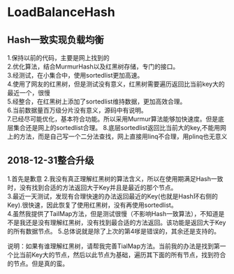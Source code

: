 # LoadBalanceHash
Hash一致实现负载均衡
---------------------------------------------------------------------
1.保持以前的代码，主要是网上找到的  
2.优化算法，结合MurmurHash以及红黑树存储，专门的接口。  
3.经测试，在小集合中，使用sortedlist更加高速。  
4.使用了网友的红黑树，但是测试没有意义，红黑树需要遍历返回比当前key大的最近一个，很慢  
5.经整合，在红黑树上添加了sortedlist维持数据，更加高效合理。  
6.当前数据量百万级分片没有意义，源码中有说明。  
7.已经尽可能优化，基本符合功能。所以采用Murmur算法能够加快速度。但是底层集合还是网上的sortedlist合理。
8.底层sortedlist返回比当前大的key,不能用网上的方法，而是自己写一个二分法查找，网上直接用linq不合理，用plinq也无意义

 2018-12-31整合升级
 --------------------------------------
1.首先是歉意
2.我没有真正理解红黑树的算法含义，所以在使用期满足Hash一致时，没有找到合适的方法返回大于Key并且是最近的那个节点。  
3.最近一天测试，发现有合理快速的办法返回最近的Key(也就是Hash环右侧的Key).很快速，因此恢复了使用红黑树，没有再使用sortedlist。  
4.虽然我提供了TailMap方法，但是测试很慢（不影响Hash一致算法），不知道是不是我还是没有理解红黑树，没有找到最合适的方法返回。该功能是返回大于Key的所有数据节点。
5.总体说就是除了上次的第4嗲是错误的，其余还是支持的。

说明：如果有谁理解红黑树，请帮我完善TialMap方法。当前我的办法是找到第一个比当前Key大的节点，然后以此节点为基础，遍历其下面的所有节点，找到符合的节点。但是真的蛮。
